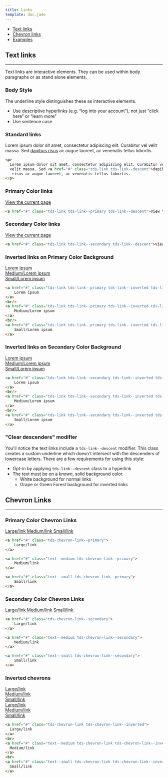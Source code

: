 ```yaml
---
title: Links
template: doc.jade
---
```


* [Text links](#text-links)
* [Chevron links](#chevron-links)
* [Examples](/examples/links.html)

## Text links

---

Text links are interactive elements. They can be used within body paragraphs or as stand alone elements.

### Body Style

The underline style distinguishes these as interactive elements.

- Use descriptive hyperlinks (e.g. “log into your account”), not just “click here” or “learn more”
- Use sentence case

### Standard links

<div class="example example--type">
  <p>Lorem ipsum dolor sit amet, consectetur adipiscing elit. Curabitur vel velit massa. Sed <a href="#" class="tds-link tds-link--descent">dapibus risus</a> ac augue laoreet, ac venenatis tellus lobortis.</p>
</div>

```html
<p>
  Lorem ipsum dolor sit amet, consectetur adipiscing elit. Curabitur vel
  velit massa. Sed <a href="#" class="tds-link tds-link--descent">dapibus</a>
   risus ac augue laoreet, ac venenatis tellus lobortis.
</p>
```

### Primary Color links

<div class="example example--type">
    <a href="#" class="tds-link tds-link--primary tds-link--descent">View the current page</a>
</div>

```html
<a href="#" class="tds-link tds-link--primary tds-link--descent">View the current page</a>
```

### Secondary Color links

<div class="example example--type">
    <a href="#" class="tds-link tds-link--secondary tds-link--descent">View the current page</a>
</div>

```html
<a href="#" class="tds-link tds-link--secondary tds-link--descent">View the current page</a>
```

### Inverted links on Primary Color Background

<div class="example example--inverted example--primary">
    <a href="#" class="tds-link tds-link--primary tds-link--inverted tds-link--descent">
        Lorem ipsum
    </a>
    <br/>
    <a href="#" class="tds-link tds-link--primary tds-link--inverted tds-link--descent text--medium">
        Medium/Lorem ipsum
    </a>
    <br/>
    <a href="#" class="tds-link tds-link--primary tds-link--inverted tds-link--descent text--small">
        Small/Lorem ipsum
    </a>
</div>

```html
<a href="#" class="tds-link tds-link--primary tds-link--inverted tds-link--descent">
    Lorem ipsum
</a>
<br/>
<a href="#" class="tds-link tds-link--primary tds-link--inverted tds-link--descent text--medium">
    Medium/Lorem ipsum
</a>
<br/>
<a href="#" class="tds-link tds-link--primary tds-link--inverted tds-link--descent text--small">
    Small/Lorem ipsum
</a>
```

### Inverted links on Secondary Color Background
<div class="example example--inverted example--secondary">
    <a href="#" class="tds-link tds-link--secondary tds-link--inverted tds-link--descent">
        Lorem ipsum
    </a>
    <br/>
    <a href="#" class="tds-link tds-link--secondary tds-link--inverted tds-link--descent text--medium">
        Medium/Lorem ipsum
    </a>
    <br/>
    <a href="#" class="tds-link tds-link--secondary tds-link--inverted tds-link--descent text--small">
        Small/Lorem ipsum
    </a>
</div>

```html
<a href="#" class="tds-link tds-link--secondary tds-link--inverted tds-link--descent">
    Lorem ipsum
</a>
<br/>
<a href="#" class="tds-link tds-link--secondary tds-link--inverted tds-link--descent text--medium">
    Medium/Lorem ipsum
</a>
<br/>
<a href="#" class="tds-link tds-link--secondary tds-link--inverted tds-link--descent text--small">
    Small/Lorem ipsum
</a>
```

### "Clear descenders" modifier

You'll notice the text links include a `tds-link--descent` modifier. This class creates a custom underline which doesn't intersect with the descenders of lowercase letters. There are a few requirements for using this style:

* Opt-in by applying `tds-link--descent` class to a hyperlink
* The text must be on a *known*, solid background color.
    * White background for normal links
    * Grape or Green Forest background for inverted links

## Chevron Links

---

### Primary Color Chevron Links

<a href="#" class="tds-chevron-link--primary">
    Large/link
</a>

<a href="#" class="text--medium tds-chevron-link--primary">
    Medium/link
</a>

<a href="#" class="text--small tds-chevron-link--primary">
    Small/link
</a>


```html
<a href="#" class="tds-chevron-link--primary">
    Large/link
</a>

<a href="#" class="text--medium tds-chevron-link--primary">
    Medium/link
</a>

<a href="#" class="text--small tds-chevron-link--primary">
    Small/link
</a>
```

### Secondary Color Chevron Links

<a href="#" class="tds-chevron-link--secondary">
    Large/link
</a>

<a href="#" class="text--medium tds-chevron-link--secondary">
    Medium/link
</a>

<a href="#" class="text--small tds-chevron-link--secondary">
    Small/link
</a>


```html
<a href="#" class="tds-chevron-link--secondary">
    Large/link
</a>

<a href="#" class="text--medium tds-chevron-link--secondary">
    Medium/link
</a>

<a href="#" class="text--small tds-chevron-link--secondary">
    Small/link
</a>
```

### Inverted chevrons

<div class="example example--inverted example--primary">
  <a href="#" class="tds-chevron-link tds-chevron-link--inverted">
    Large/link
  </a>
  <br>
  <a href="#" class="text--medium tds-chevron-link tds-chevron-link--inverted">
    Medium/link
  </a>
  <br>
  <a href="#" class="text--small tds-chevron-link tds-chevron-link--inverted">
    Small/link
  </a>
</div>

<div class="example example--inverted example--secondary">
  <a href="#" class="tds-chevron-link tds-chevron-link--inverted">
    Large/link
  </a>
  <br>
  <a href="#" class="text--medium tds-chevron-link tds-chevron-link--inverted">
    Medium/link
  </a>
  <br>
  <a href="#" class="text--small tds-chevron-link tds-chevron-link--inverted">
    Small/link
  </a>
</div>

```html
<a href="#" class="tds-chevron-link tds-chevron-link--inverted">
  Large/link
</a>
<br>
<a href="#" class="text--medium tds-chevron-link tds-chevron-link--inverted">
  Medium/link
</a>
<br>
<a href="#" class="text--small tds-chevron-link tds-chevron-link--inverted">
  Small/link
</a>
```
